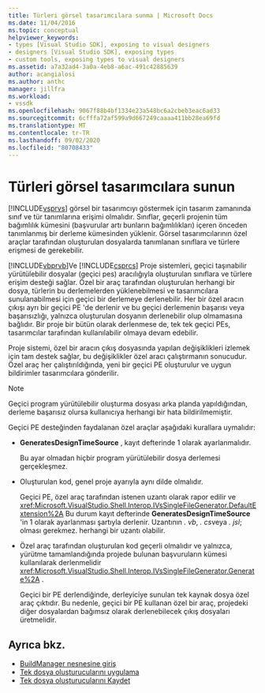 ```yaml
---
title: Türleri görsel tasarımcılara sunma | Microsoft Docs
ms.date: 11/04/2016
ms.topic: conceptual
helpviewer_keywords:
- types [Visual Studio SDK], exposing to visual designers
- designers [Visual Studio SDK], exposing types
- custom tools, exposing types to visual designers
ms.assetid: a7a32ad4-3a0a-4eb8-a6ac-491c42885639
author: acangialosi
ms.author: anthc
manager: jillfra
ms.workload:
- vssdk
ms.openlocfilehash: 9067f88b4bf1334e23a548bc6a2cbeb3eac6ad33
ms.sourcegitcommit: 6cfffa72af599a9d667249caaaa411bb28ea69fd
ms.translationtype: MT
ms.contentlocale: tr-TR
ms.lasthandoff: 09/02/2020
ms.locfileid: "80708433"
---
```

# <a name="expose-types-to-visual-designers"></a>Türleri görsel tasarımcılara sunun
[!INCLUDE[vsprvs](../../code-quality/includes/vsprvs_md.md)] görsel bir tasarımcıyı göstermek için tasarım zamanında sınıf ve tür tanımlarına erişimi olmalıdır. Sınıflar, geçerli projenin tüm bağımlılık kümesini (başvurular artı bunların bağımlılıkları) içeren önceden tanımlanmış bir derleme kümesinden yüklenir. Görsel tasarımcılarının özel araçlar tarafından oluşturulan dosyalarda tanımlanan sınıflara ve türlere erişmesi de gerekebilir.

 [!INCLUDE[vbprvb](../../code-quality/includes/vbprvb_md.md)]Ve [!INCLUDE[csprcs](../../data-tools/includes/csprcs_md.md)] Proje sistemleri, geçici taşınabilir yürütülebilir dosyalar (geçici pes) aracılığıyla oluşturulan sınıflara ve türlere erişim desteği sağlar. Özel bir araç tarafından oluşturulan herhangi bir dosya, türlerin bu derlemelerden yüklenebilmesi ve tasarımcılara sunulanabilmesi için geçici bir derlemeye derlenebilir. Her bir özel aracın çıkışı ayrı bir geçici PE 'de derlenir ve bu geçici derlemenin başarısı veya başarısızlığı, yalnızca oluşturulan dosyanın derlenebilir olup olmamasına bağlıdır. Bir proje bir bütün olarak derlenmese de, tek tek geçici PEs, tasarımcılar tarafından kullanılabilir olmaya devam edebilir.

 Proje sistemi, özel bir aracın çıkış dosyasında yapılan değişiklikleri izlemek için tam destek sağlar, bu değişiklikler özel aracı çalıştırmanın sonucudur. Özel araç her çalıştırıldığında, yeni bir geçici PE oluşturulur ve uygun bildirimler tasarımcılara gönderilir.

> [!NOTE]
> Geçici program yürütülebilir oluşturma dosyası arka planda yapıldığından, derleme başarısız olursa kullanıcıya herhangi bir hata bildirilmemiştir.

 Geçici PE desteğinden faydalanan özel araçlar aşağıdaki kurallara uymalıdır:

- **GeneratesDesignTimeSource** , kayıt defterinde 1 olarak ayarlanmalıdır.

     Bu ayar olmadan hiçbir program yürütülebilir dosya derlemesi gerçekleşmez.

- Oluşturulan kod, genel proje ayarıyla aynı dilde olmalıdır.

     Geçici PE, özel araç tarafından istenen uzantı olarak rapor edilir ve <xref:Microsoft.VisualStudio.Shell.Interop.IVsSingleFileGenerator.DefaultExtension%2A> Bu durum kayıt defterinde **GeneratesDesignTimeSource** 'in 1 olarak ayarlanması şartıyla derlenir. Uzantının *. vb*, *. cs*veya *. jsl*; olması gerekmez. herhangi bir uzantı olabilir.

- Özel araç tarafından oluşturulan kod geçerli olmalıdır ve yalnızca, yürütme tamamlandığında projede bulunan başvuruların kümesi kullanılarak derlenmelidir <xref:Microsoft.VisualStudio.Shell.Interop.IVsSingleFileGenerator.Generate%2A> .

     Geçici bir PE derlendiğinde, derleyiciye sunulan tek kaynak dosya özel araç çıktıdır. Bu nedenle, geçici bir PE kullanan özel bir araç, projedeki diğer dosyalardan bağımsız olarak derlenebilecek çıkış dosyaları üretmelidir.

## <a name="see-also"></a>Ayrıca bkz.
- [BuildManager nesnesine giriş](https://msdn.microsoft.com/library/50080ec2-c1c9-412c-98ef-18d7f895e7fa)
- [Tek dosya oluşturucularını uygulama](../../extensibility/internals/implementing-single-file-generators.md)
- [Tek dosya oluşturucularını Kaydet](../../extensibility/internals/registering-single-file-generators.md)
